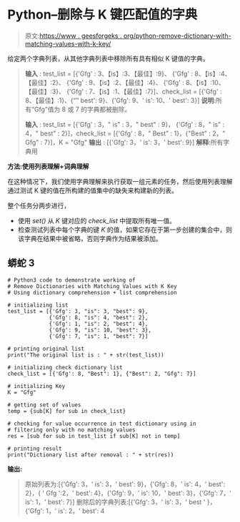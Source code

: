 # Python–删除与 K 键匹配值的字典

> 原文:[https://www . geesforgeks . org/python-remove-dictionary-with-matching-values-with-k-key/](https://www.geeksforgeeks.org/python-remove-dictionaries-with-matching-values-with-k-key/)

给定两个字典列表，从其他字典列表中移除所有具有相似 K 键值的字典。

> **输入** : test_list = [{'Gfg' : 3、【is】:3、【最佳】:9}、
> {'Gfg' : 8、【is】:4、【最佳】:2}、
> {'Gfg' : 9、【is】:2、【最佳】:4}、
> {'Gfg' : 8、【is】:10、【最佳】:3}、
> {'Gfg' : 7、【is】:1、【最佳】:7}]、check_list = [{'Gfg' : 8、【最佳】:1}、{“” best': 9}、{'Gfg': 9、' is': 10、' best': 3}]
> **说明**:所有“Gfg”值为 8 或 7 的字典都被删除。
> 
> **输入** : test_list = [{'Gfg' : 3，" is" : 3，" best" : 9}，
> {'Gfg' : 8，" is" : 4，" best" : 2}]，check_list = [{'Gfg' : 8，" Best" : 1}，{"Best" : 2，" Gfg" : 7}]，K = "Gfg"
> **输出** : [{'Gfg': 3，' is': 3，' best': 9}]
> **解释**:所有字典用

**方法:使用列表理解+词典理解**

在这种情况下，我们使用字典理解来执行获取一组元素的任务，然后使用列表理解通过测试 K 键的值在所构建的值集中的缺失来构建新的列表。

整个任务分两步进行，

*   使用 *set()* 从 *K* 键对应的 *check_list* 中提取所有唯一值。
*   检查测试列表中每个字典的键 *K* 的值，如果它存在于第一步创建的集合中，则该字典在结果中被省略，否则字典作为结果被添加。

## 蟒蛇 3

```
# Python3 code to demonstrate working of
# Remove Dictionaries with Matching Values with K Key
# Using dictionary comprehension + list comprehension

# initializing list
test_list = [{'Gfg': 3, "is": 3, "best": 9},
             {'Gfg': 8, "is": 4, "best": 2},
             {'Gfg': 1, "is": 2, "best": 4},
             {'Gfg': 9, "is": 10, "best": 3},
             {'Gfg': 7, "is": 1, "best": 7}]

# printing original list
print("The original list is : " + str(test_list))

# initializing check dictionary list
check_list = [{'Gfg': 8, "Best": 1}, {"Best": 2, "Gfg": 7}]

# initializing Key
K = "Gfg"

# getting set of values
temp = {sub[K] for sub in check_list}

# checking for value occurrence in test dictionary using in
# filtering only with no matching values
res = [sub for sub in test_list if sub[K] not in temp]

# printing result
print("Dictionary list after removal : " + str(res))
```

**输出:**

> 原始列表为:[{'Gfg': 3，' is': 3，' best': 9}，{'Gfg': 8，' is': 4，' best': 2}，{ ' Gfg ':2，' best': 4}，{'Gfg': 9，' is': 10，' best': 3}，{'Gfg': 7，' is': 1，' best': 7}]
> 删除后的字典列表:[{'Gfg': 3，' is': 3，' best ' }，{'Gfg': 1，' is': 2，' best': 4
